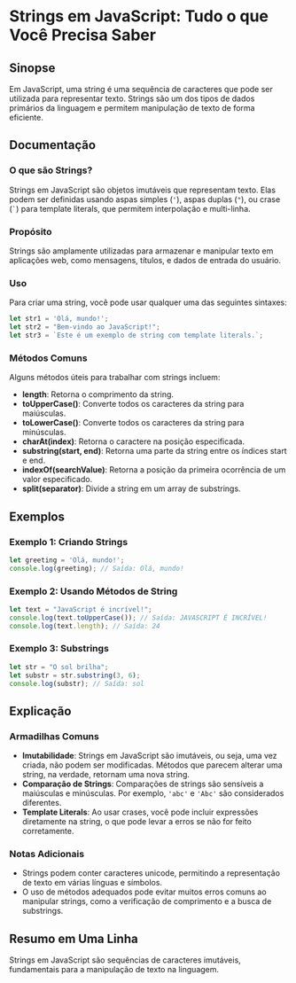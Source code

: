<!--
Meta Description: # Strings em JavaScript: Tudo o que Você Precisa Saber ## Sinopse Em JavaScript, uma string é uma sequência de caracteres que pode ser utilizada para ...
Meta Keywords: strings, javascript, string, uma, para
-->

# Strings em JavaScript: Tudo o que Você Precisa Saber

## Sinopse
Em JavaScript, uma string é uma sequência de caracteres que pode ser utilizada para representar texto. Strings são um dos tipos de dados primários da linguagem e permitem manipulação de texto de forma eficiente.

## Documentação
### O que são Strings?
Strings em JavaScript são objetos imutáveis que representam texto. Elas podem ser definidas usando aspas simples (`'`), aspas duplas (`"`), ou crase (`` ` ``) para template literals, que permitem interpolação e multi-linha.

### Propósito
Strings são amplamente utilizadas para armazenar e manipular texto em aplicações web, como mensagens, títulos, e dados de entrada do usuário.

### Uso
Para criar uma string, você pode usar qualquer uma das seguintes sintaxes:

```javascript
let str1 = 'Olá, mundo!';
let str2 = "Bem-vindo ao JavaScript!";
let str3 = `Este é um exemplo de string com template literals.`;
```

### Métodos Comuns
Alguns métodos úteis para trabalhar com strings incluem:

- **length**: Retorna o comprimento da string.
- **toUpperCase()**: Converte todos os caracteres da string para maiúsculas.
- **toLowerCase()**: Converte todos os caracteres da string para minúsculas.
- **charAt(index)**: Retorna o caractere na posição especificada.
- **substring(start, end)**: Retorna uma parte da string entre os índices start e end.
- **indexOf(searchValue)**: Retorna a posição da primeira ocorrência de um valor especificado.
- **split(separator)**: Divide a string em um array de substrings.

## Exemplos
### Exemplo 1: Criando Strings
```javascript
let greeting = 'Olá, mundo!';
console.log(greeting); // Saída: Olá, mundo!
```

### Exemplo 2: Usando Métodos de String
```javascript
let text = "JavaScript é incrível!";
console.log(text.toUpperCase()); // Saída: JAVASCRIPT É INCRÍVEL!
console.log(text.length); // Saída: 24
```

### Exemplo 3: Substrings
```javascript
let str = "O sol brilha";
let substr = str.substring(3, 6);
console.log(substr); // Saída: sol
```

## Explicação
### Armadilhas Comuns
- **Imutabilidade**: Strings em JavaScript são imutáveis, ou seja, uma vez criada, não podem ser modificadas. Métodos que parecem alterar uma string, na verdade, retornam uma nova string.
- **Comparação de Strings**: Comparações de strings são sensíveis a maiúsculas e minúsculas. Por exemplo, `'abc'` e `'Abc'` são considerados diferentes.
- **Template Literals**: Ao usar crases, você pode incluir expressões diretamente na string, o que pode levar a erros se não for feito corretamente.

### Notas Adicionais
- Strings podem conter caracteres unicode, permitindo a representação de texto em várias línguas e símbolos.
- O uso de métodos adequados pode evitar muitos erros comuns ao manipular strings, como a verificação de comprimento e a busca de substrings.

## Resumo em Uma Linha
Strings em JavaScript são sequências de caracteres imutáveis, fundamentais para a manipulação de texto na linguagem.